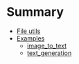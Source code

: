 # Summary

- [File utils](./file_utils.md)
- [Examples](./examples.md)
    - [image_to_text](./image_to_text.md)
    - [text_generation](./text_generation.md)
